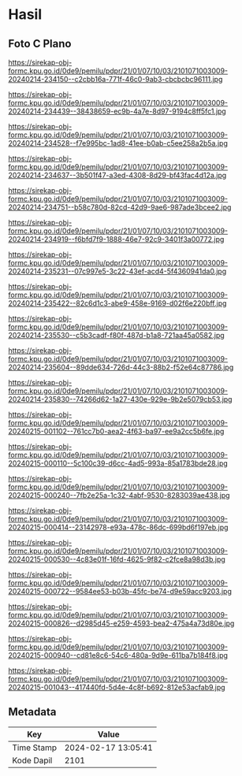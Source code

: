 # Hasil

## Foto C Plano

https://sirekap-obj-formc.kpu.go.id/0de9/pemilu/pdpr/21/01/07/10/03/2101071003009-20240214-234150--c2cbb16a-771f-46c0-9ab3-cbcbcbc96111.jpg

https://sirekap-obj-formc.kpu.go.id/0de9/pemilu/pdpr/21/01/07/10/03/2101071003009-20240214-234439--38438659-ec9b-4a7e-8d97-9194c8ff5fc1.jpg

https://sirekap-obj-formc.kpu.go.id/0de9/pemilu/pdpr/21/01/07/10/03/2101071003009-20240214-234528--f7e995bc-1ad8-41ee-b0ab-c5ee258a2b5a.jpg

https://sirekap-obj-formc.kpu.go.id/0de9/pemilu/pdpr/21/01/07/10/03/2101071003009-20240214-234637--3b501f47-a3ed-4308-8d29-bf43fac4d12a.jpg

https://sirekap-obj-formc.kpu.go.id/0de9/pemilu/pdpr/21/01/07/10/03/2101071003009-20240214-234751--b58c780d-82cd-42d9-9ae6-987ade3bcee2.jpg

https://sirekap-obj-formc.kpu.go.id/0de9/pemilu/pdpr/21/01/07/10/03/2101071003009-20240214-234919--f6bfd7f9-1888-46e7-92c9-3401f3a00772.jpg

https://sirekap-obj-formc.kpu.go.id/0de9/pemilu/pdpr/21/01/07/10/03/2101071003009-20240214-235231--07c997e5-3c22-43ef-acd4-5f4360941da0.jpg

https://sirekap-obj-formc.kpu.go.id/0de9/pemilu/pdpr/21/01/07/10/03/2101071003009-20240214-235422--82c6d1c3-abe9-458e-9169-d02f6e220bff.jpg

https://sirekap-obj-formc.kpu.go.id/0de9/pemilu/pdpr/21/01/07/10/03/2101071003009-20240214-235530--c5b3cadf-f80f-487d-b1a8-721aa45a0582.jpg

https://sirekap-obj-formc.kpu.go.id/0de9/pemilu/pdpr/21/01/07/10/03/2101071003009-20240214-235604--89dde634-726d-44c3-88b2-f52e64c87786.jpg

https://sirekap-obj-formc.kpu.go.id/0de9/pemilu/pdpr/21/01/07/10/03/2101071003009-20240214-235830--74266d62-1a27-430e-929e-9b2e5079cb53.jpg

https://sirekap-obj-formc.kpu.go.id/0de9/pemilu/pdpr/21/01/07/10/03/2101071003009-20240215-001102--761cc7b0-aea2-4f63-ba97-ee9a2cc5b6fe.jpg

https://sirekap-obj-formc.kpu.go.id/0de9/pemilu/pdpr/21/01/07/10/03/2101071003009-20240215-000110--5c100c39-d6cc-4ad5-993a-85a1783bde28.jpg

https://sirekap-obj-formc.kpu.go.id/0de9/pemilu/pdpr/21/01/07/10/03/2101071003009-20240215-000240--7fb2e25a-1c32-4abf-9530-8283039ae438.jpg

https://sirekap-obj-formc.kpu.go.id/0de9/pemilu/pdpr/21/01/07/10/03/2101071003009-20240215-000414--23142978-e93a-478c-86dc-699bd6f197eb.jpg

https://sirekap-obj-formc.kpu.go.id/0de9/pemilu/pdpr/21/01/07/10/03/2101071003009-20240215-000530--4c83e01f-16fd-4625-9f82-c2fce8a98d3b.jpg

https://sirekap-obj-formc.kpu.go.id/0de9/pemilu/pdpr/21/01/07/10/03/2101071003009-20240215-000722--9584ee53-b03b-45fc-be74-d9e59acc9203.jpg

https://sirekap-obj-formc.kpu.go.id/0de9/pemilu/pdpr/21/01/07/10/03/2101071003009-20240215-000826--d2985d45-e259-4593-bea2-475a4a73d80e.jpg

https://sirekap-obj-formc.kpu.go.id/0de9/pemilu/pdpr/21/01/07/10/03/2101071003009-20240215-000940--cd81e8c6-54c6-480a-9d9e-611ba7b184f8.jpg

https://sirekap-obj-formc.kpu.go.id/0de9/pemilu/pdpr/21/01/07/10/03/2101071003009-20240215-001043--417440fd-5d4e-4c8f-b692-812e53acfab9.jpg


## Metadata

| Key        | Value               |
| ---------- | ------------------- |
| Time Stamp | 2024-02-17 13:05:41 |
| Kode Dapil | 2101                |



